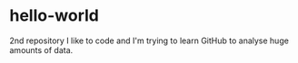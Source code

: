# hello-world
2nd repository
I like to code and I'm trying to learn GitHub to analyse huge amounts of data.
